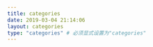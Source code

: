```yaml
---
title: categories
date: 2019-03-04 21:14:06
layout: categories
type: "categories" # 必须显式设置为"categories"
---
```

